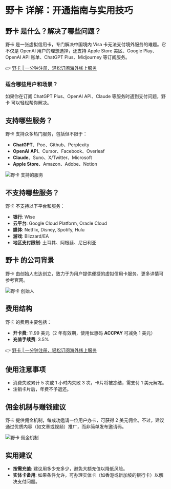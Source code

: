 # 野卡 详解：开通指南与实用技巧

## 野卡 是什么？解决了哪些问题？

野卡 是一张虚拟信用卡，专门解决中国境内 Visa 卡无法支付境外服务的难题。它不仅是 OpenAI 用户的理想选择，还支持 Apple Store 美区、Google Play、OpenAI API 账单、ChatGPT Plus、Midjourney 等订阅服务。

👉 [野卡 | 一分钟注册，轻松订阅海外线上服务](https://bbtdd.com/yeka)

### 适合哪些用户和场景？

如果你在订阅 ChatGPT Plus、OpenAI API、Claude 等服务时遇到支付问题，野卡 可以轻松帮你解决。

## 支持哪些服务？

野卡 支持众多热门服务，包括但不限于：

- **ChatGPT**、Poe、Github、Perplexity
- **OpenAI API**、Cursor、Facebook、Overleaf
- **Claude**、Suno、X/Twitter、Microsoft
- **Apple Store**、Amazon、Adobe、Notion

![野卡 支持的服务](https://bbtdd.com/wp-content/uploads/img/0616756296963.webp)

## 不支持哪些服务？

野卡 不支持以下平台和服务：

- **银行**: Wise  
- **云平台**: Google Cloud Platform, Oracle Cloud  
- **媒体**: Netflix, Disney, Spotify, Hulu  
- **游戏**: Blizzard/EA  
- **地区支付限制**: 土耳其、阿根廷、尼日利亚

## 野卡 的公司背景

野卡 由创始人志达创立，致力于为用户提供便捷的虚拟信用卡服务。更多详情可参考官网。

![野卡 创始人](https://bbtdd.com/wp-content/uploads/img/16892290618147.webp)

## 费用结构

野卡 的费用主要包括：

- **开卡费**: 11.99 美元（2 年有效期，使用优惠码 **ACCPAY** 可减免 1 美元）  
- **充值手续费**: 3.5%

👉 [野卡 | 一分钟注册，轻松订阅海外线上服务](https://bbtdd.com/yeka)

## 使用注意事项

- 消费失败累计 5 次或 1 小时内失败 3 次，卡片将被冻结，需支付 1 美元解冻。  
- 注销卡片后，年费不予退还。

## 佣金机制与赚钱建议

野卡 提供佣金机制，每成功邀请一位用户办卡，可获得 2 美元佣金。不过，建议通过优质内容（如文章或视频）推广，而非简单发布邀请码。

![野卡 佣金机制](https://bbtdd.com/wp-content/uploads/img/2915023481.webp)

## 实用建议

- **按需充值**: 建议用多少充多少，避免大额充值以降低风险。  
- **实体卡备用**: 如果条件允许，可办理实体卡（如香港或新加坡的银行卡）以解决支付问题。